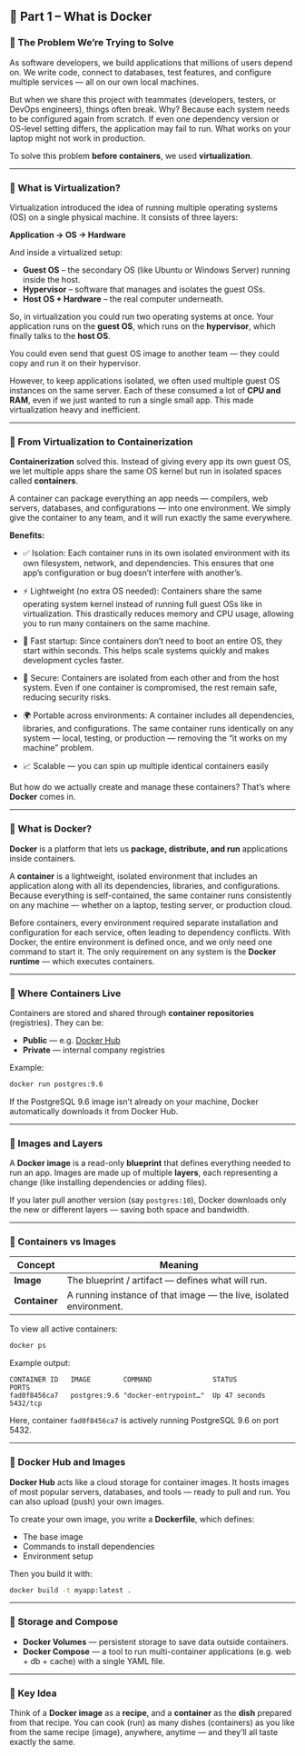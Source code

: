 ## 🧩 Part 1 – What is Docker

### 🔹 The Problem We’re Trying to Solve

As software developers, we build applications that millions of users depend on.
We write code, connect to databases, test features, and configure multiple services — all on our own local machines.

But when we share this project with teammates (developers, testers, or DevOps engineers), things often break.
Why? Because each system needs to be configured again from scratch.
If even one dependency version or OS-level setting differs, the application may fail to run.
What works on your laptop might not work in production.

To solve this problem **before containers**, we used **virtualization**.

---

### 🔹 What is Virtualization?

Virtualization introduced the idea of running multiple operating systems (OS) on a single physical machine.
It consists of three layers:

**Application → OS → Hardware**

And inside a virtualized setup:

* **Guest OS** – the secondary OS (like Ubuntu or Windows Server) running inside the host.
* **Hypervisor** – software that manages and isolates the guest OSs.
* **Host OS + Hardware** – the real computer underneath.

So, in virtualization you could run two operating systems at once.
Your application runs on the **guest OS**, which runs on the **hypervisor**, which finally talks to the **host OS**.

You could even send that guest OS image to another team — they could copy and run it on their hypervisor.

However, to keep applications isolated, we often used multiple guest OS instances on the same server.
Each of these consumed a lot of **CPU and RAM**, even if we just wanted to run a single small app.
This made virtualization heavy and inefficient.

---

### 🔹 From Virtualization to Containerization

**Containerization** solved this.
Instead of giving every app its own guest OS, we let multiple apps share the same OS kernel but run in isolated spaces called **containers**.

A container can package everything an app needs — compilers, web servers, databases, and configurations — into one environment.
We simply give the container to any team, and it will run exactly the same everywhere.

**Benefits:**

* ✅ Isolation: Each container runs in its own isolated environment with its own filesystem, network, and dependencies. This ensures that one app’s configuration or bug doesn’t interfere with another’s.

* ⚡ Lightweight (no extra OS needed): Containers share the same operating system kernel instead of running full guest OSs like in virtualization. This drastically reduces memory and CPU usage, allowing you to run many containers on the same machine.

* 🚀 Fast startup: Since containers don’t need to boot an entire OS, they start within seconds. This helps scale systems quickly and makes development cycles faster.

* 🔐 Secure: Containers are isolated from each other and from the host system. Even if one container is compromised, the rest remain safe, reducing security risks.

* 🌍 Portable across environments: A container includes all dependencies, libraries, and configurations. The same container runs identically on any system — local, testing, or production — removing the “it works on my machine” problem.

* 📈 Scalable — you can spin up multiple identical containers easily

But how do we actually create and manage these containers?
That’s where **Docker** comes in.

---

### 🔹 What is Docker?

**Docker** is a platform that lets us **package, distribute, and run** applications inside containers.

A **container** is a lightweight, isolated environment that includes an application along with all its dependencies, libraries, and configurations.
Because everything is self-contained, the same container runs consistently on any machine — whether on a laptop, testing server, or production cloud.

Before containers, every environment required separate installation and configuration for each service, often leading to dependency conflicts.
With Docker, the entire environment is defined once, and we only need one command to start it.
The only requirement on any system is the **Docker runtime** — which executes containers.

---

### 🔹 Where Containers Live

Containers are stored and shared through **container repositories** (registries).
They can be:

* **Public** — e.g. [Docker Hub](https://hub.docker.com)
* **Private** — internal company registries

Example:

```bash
docker run postgres:9.6
```

If the PostgreSQL 9.6 image isn’t already on your machine, Docker automatically downloads it from Docker Hub.

---

### 🔹 Images and Layers

A **Docker image** is a read-only **blueprint** that defines everything needed to run an app.
Images are made up of multiple **layers**, each representing a change (like installing dependencies or adding files).

If you later pull another version (say `postgres:10`), Docker downloads only the new or different layers — saving both space and bandwidth.

---

### 🔹 Containers vs Images

| Concept       | Meaning                                                            |
| ------------- | ------------------------------------------------------------------ |
| **Image**     | The blueprint / artifact — defines what will run.                  |
| **Container** | A running instance of that image — the live, isolated environment. |

To view all active containers:

```bash
docker ps
```

Example output:

```
CONTAINER ID   IMAGE        COMMAND               STATUS          PORTS
fad0f8456ca7   postgres:9.6 "docker-entrypoint…"  Up 47 seconds   5432/tcp
```

Here, container `fad0f8456ca7` is actively running PostgreSQL 9.6 on port 5432.

---

### 🔹 Docker Hub and Images

**Docker Hub** acts like a cloud storage for container images.
It hosts images of most popular servers, databases, and tools — ready to pull and run.
You can also upload (push) your own images.

To create your own image, you write a **Dockerfile**, which defines:

* The base image
* Commands to install dependencies
* Environment setup

Then you build it with:

```bash
docker build -t myapp:latest .
```

---

### 🔹 Storage and Compose

* **Docker Volumes** — persistent storage to save data outside containers.
* **Docker Compose** — a tool to run multi-container applications (e.g. web + db + cache) with a single YAML file.

---

### 🧠 Key Idea

Think of a **Docker image** as a **recipe**, and a **container** as the **dish** prepared from that recipe.
You can cook (run) as many dishes (containers) as you like from the same recipe (image), anywhere, anytime — and they’ll all taste exactly the same.
